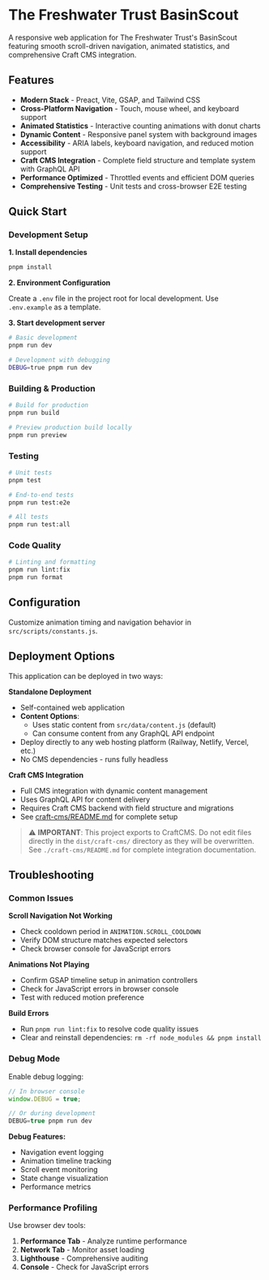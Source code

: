 # The Freshwater Trust BasinScout

A responsive web application for The Freshwater Trust's BasinScout featuring smooth scroll-driven navigation, animated statistics, and comprehensive Craft CMS integration.

## Features

- **Modern Stack** - Preact, Vite, GSAP, and Tailwind CSS
- **Cross-Platform Navigation** - Touch, mouse wheel, and keyboard support
- **Animated Statistics** - Interactive counting animations with donut charts
- **Dynamic Content** - Responsive panel system with background images
- **Accessibility** - ARIA labels, keyboard navigation, and reduced motion support
- **Craft CMS Integration** - Complete field structure and template system with GraphQL API
- **Performance Optimized** - Throttled events and efficient DOM queries
- **Comprehensive Testing** - Unit tests and cross-browser E2E testing

## Quick Start

### Development Setup

**1. Install dependencies**

```bash
pnpm install
```

**2. Environment Configuration**

Create a `.env` file in the project root for local development. Use `.env.example` as a template.

**3. Start development server**

```bash
# Basic development
pnpm run dev

# Development with debugging
DEBUG=true pnpm run dev
```

### Building & Production

```bash
# Build for production
pnpm run build

# Preview production build locally
pnpm run preview
```

### Testing

```bash
# Unit tests
pnpm test

# End-to-end tests
pnpm run test:e2e

# All tests
pnpm run test:all
```

### Code Quality

```bash
# Linting and formatting
pnpm run lint:fix
pnpm run format
```

## Configuration

Customize animation timing and navigation behavior in `src/scripts/constants.js`.

## Deployment Options

This application can be deployed in two ways:

**Standalone Deployment**

- Self-contained web application
- **Content Options**:
  - Uses static content from `src/data/content.js` (default)
  - Can consume content from any GraphQL API endpoint
- Deploy directly to any web hosting platform (Railway, Netlify, Vercel, etc.)
- No CMS dependencies - runs fully headless

**Craft CMS Integration**

- Full CMS integration with dynamic content management
- Uses GraphQL API for content delivery
- Requires Craft CMS backend with field structure and migrations
- See [craft-cms/README.md](./craft-cms/README.md) for complete setup

> ⚠️ **IMPORTANT**: This project exports to CraftCMS. Do not edit files directly in the `dist/craft-cms/` directory as they will be overwritten. See `./craft-cms/README.md` for complete integration documentation.

## Troubleshooting

### Common Issues

**Scroll Navigation Not Working**

- Check cooldown period in `ANIMATION.SCROLL_COOLDOWN`
- Verify DOM structure matches expected selectors
- Check browser console for JavaScript errors

**Animations Not Playing**

- Confirm GSAP timeline setup in animation controllers
- Check for JavaScript errors in browser console
- Test with reduced motion preference

**Build Errors**

- Run `pnpm run lint:fix` to resolve code quality issues
- Clear and reinstall dependencies: `rm -rf node_modules && pnpm install`

### Debug Mode

Enable debug logging:

```javascript
// In browser console
window.DEBUG = true;

// Or during development
DEBUG=true pnpm run dev
```

**Debug Features:**

- Navigation event logging
- Animation timeline tracking
- Scroll event monitoring
- State change visualization
- Performance metrics

### Performance Profiling

Use browser dev tools:

1. **Performance Tab** - Analyze runtime performance
2. **Network Tab** - Monitor asset loading
3. **Lighthouse** - Comprehensive auditing
4. **Console** - Check for JavaScript errors
